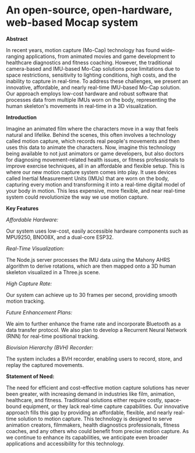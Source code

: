 # An open-source, open-hardware, web-based Mocap system

**Abstract**

In recent years, motion capture (Mo-Cap) technology has found wide-ranging applications, from animated movies and game development to healthcare diagnostics and fitness coaching. However, the traditional camera-based and IMU-based Mo-Cap solutions pose limitations due to space restrictions, sensitivity to lighting conditions, high costs, and the inability to capture in real-time. To address these challenges, we present an innovative, affordable, and nearly real-time IMU-based Mo-Cap solution. Our approach employs low-cost hardware and robust software that processes data from multiple IMUs worn on the body, representing the human skeleton's movements in real-time in a 3D visualization.

**Introduction**

Imagine an animated film where the characters move in a way that feels natural and lifelike. Behind the scenes, this often involves a technology called motion capture, which records real people's movements and then uses this data to animate the characters. Now, imagine this technology being available to not just animators or game developers, but also doctors for diagnosing movement-related health issues, or fitness professionals to improve exercise techniques, all in an affordable and flexible setup. This is where our new motion capture system comes into play. It uses devices called Inertial Measurement Units (IMUs) that are worn on the body, capturing every motion and transforming it into a real-time digital model of your body in motion. This less expensive, more flexible, and near real-time system could revolutionize the way we use motion capture.

**Key Features**

*Affordable Hardware:* 

Our system uses low-cost, easily accessible hardware components such as MPU9250, BNO08X, and a dual-core ESP32.

*Real-Time Visualization:* 

The Node.js server processes the IMU data using the Mahony AHRS algorithm to derive rotations, which are then mapped onto a 3D human skeleton visualized in a Three.js scene.

*High Capture Rate:*

Our system can achieve up to 30 frames per second, providing smooth motion tracking.

*Future Enhancement Plans:*

We aim to further enhance the frame rate and incorporate Bluetooth as a data transfer protocol. We also plan to develop a Recurrent Neural Network (RNN) for real-time positional tracking.

*Biovision Hierarchy (BVH) Recorder:*

The system includes a BVH recorder, enabling users to record, store, and replay the captured movements.

**Statement of Need:**

The need for efficient and cost-effective motion capture solutions has never been greater, with increasing demand in industries like film, animation, healthcare, and fitness. Traditional solutions either require costly, space-bound equipment, or they lack real-time capture capabilities. Our innovative approach fills this gap by providing an affordable, flexible, and nearly real-time solution to motion capture. This technology is designed to serve animation creators, filmmakers, health diagnostics professionals, fitness coaches, and any others who could benefit from precise motion capture. As we continue to enhance its capabilities, we anticipate even broader applications and accessibility for this technology.

